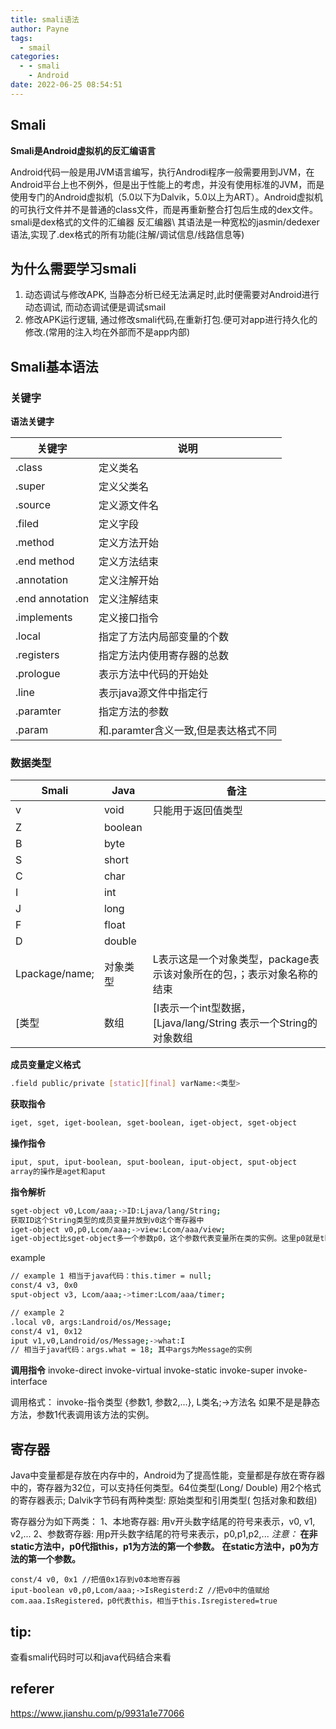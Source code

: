 ```yaml
---
title: smali语法
author: Payne
tags:
  - smail
categories:
  - - smali
    - Android
date: 2022-06-25 08:54:51
---
```

    

## Smali

**Smali是Android虚拟机的反汇编语言**

Android代码一般是用JVM语言编写，执行Androdi程序一般需要用到JVM，在Android平台上也不例外，但是出于性能上的考虑，并没有使用标准的JVM，而是使用专门的Android虚拟机（5.0以下为Dalvik，5.0以上为ART）。Android虚拟机的可执行文件并不是普通的class文件，而是再重新整合打包后生成的dex文件。smali是dex格式的文件的汇编器
反汇编器\ 其语法是一种宽松的jasmin/dedexer 语法,实现了.dex格式的所有功能(注解/调试信息/线路信息等)

## 为什么需要学习smali

1. 动态调试与修改APK, 当静态分析已经无法满足时,此时便需要对Android进行动态调试, 而动态调试便是调试smail
2. 修改APK运行逻辑, 通过修改smali代码,在重新打包.便可对app进行持久化的修改.(常用的注入均在外部而不是app内部)

## Smali基本语法

### 关键字

**语法关键字**

| 关键字          | 说明                                 |
| --------------- | ------------------------------------ |
| .class          | 定义类名                             |
| .super          | 定义父类名                           |
| .source         | 定义源文件名                         |
| .filed          | 定义字段                             |
| .method         | 定义方法开始                         |
| .end method     | 定义方法结束                         |
| .annotation     | 定义注解开始                         |
| .end annotation | 定义注解结束                         |
| .implements     | 定义接口指令                         |
| .local          | 指定了方法内局部变量的个数           |
| .registers      | 指定方法内使用寄存器的总数           |
| .prologue       | 表示方法中代码的开始处               |
| .line           | 表示java源文件中指定行               |
| .paramter       | 指定方法的参数                       |
| .param          | 和.paramter含义一致,但是表达格式不同 |

### 数据类型

| Smali          | Java     | 备注                                                         |
| -------------- | -------- | ------------------------------------------------------------ |
| v              | void     | 只能用于返回值类型                                           |
| Z              | boolean  |                                                              |
| B              | byte     |                                                              |
| S              | short    |                                                              |
| C              | char     |                                                              |
| I              | int      |                                                              |
| J              | long     |                                                              |
| F              | float    |                                                              |
| D              | double   |                                                              |
| Lpackage/name; | 对象类型 | L表示这是一个对象类型，package表示该对象所在的包，；表示对象名称的结束 |
| [类型          | 数组     | [I表示一个int型数据，[Ljava/lang/String 表示一个String的对象数组 |

**成员变量定义格式**

```bash
.field public/private [static][final] varName:<类型>
```

**获取指令**

```bash
iget, sget, iget-boolean, sget-boolean, iget-object, sget-object
```

**操作指令**

```bash 
iput, sput, iput-boolean, sput-boolean, iput-object, sput-object
array的操作是aget和aput
```

**指令解析**

```bash
sget-object v0,Lcom/aaa;->ID:Ljava/lang/String;
获取ID这个String类型的成员变量并放到v0这个寄存器中
iget-object v0,p0,Lcom/aaa;->view:Lcom/aaa/view;
iget-object比sget-object多一个参数p0，这个参数代表变量所在类的实例。这里p0就是this
```

example

```bash
// example 1 相当于java代码：this.timer = null;
const/4 v3, 0x0
sput-object v3, Lcom/aaa;->timer:Lcom/aaa/timer;

// example 2
.local v0, args:Landroid/os/Message;
const/4 v1, 0x12
iput v1,v0,Landroid/os/Message;->what:I
// 相当于java代码：args.what = 18; 其中args为Message的实例
```

**调用指令**
invoke-direct invoke-virtual invoke-static invoke-super invoke-interface

调用格式： invoke-指令类型 {参数1, 参数2,...}, L类名;->方法名 如果不是是静态方法，参数1代表调用该方法的实例。

## 寄存器

Java中变量都是存放在内存中的，Android为了提高性能，变量都是存放在寄存器中的，寄存器为32位，可以支持任何类型。64位类型(Long/ Double) 用2个格式的寄存器表示; Dalvik字节码有两种类型: 原始类型和引用类型(
包括对象和数组)

寄存器分为如下两类： 1、本地寄存器: 用v开头数字结尾的符号来表示，v0, v1, v2,... 2、参数寄存器: 用p开头数字结尾的符号来表示，p0,p1,p2,...
*注意：*
**在非static方法中，p0代指this，p1为方法的第一个参数。**
**在static方法中，p0为方法的第一个参数。**

```smali
const/4 v0, 0x1 //把值0x1存到v0本地寄存器
iput-boolean v0,p0,Lcom/aaa;->IsRegisterd:Z //把v0中的值赋给com.aaa.IsRegistered，p0代表this，相当于this.Isregistered=true
```

## tip:

查看smali代码时可以和java代码结合来看

## referer

https://www.jianshu.com/p/9931a1e77066

